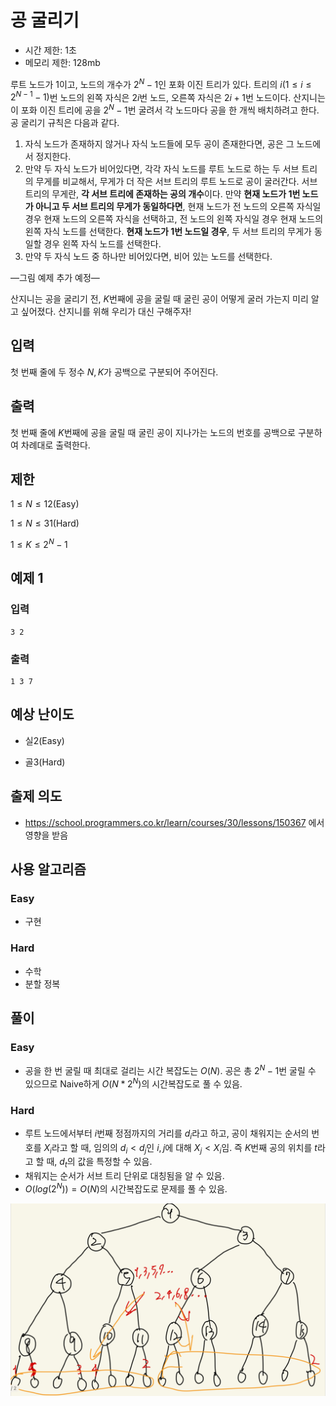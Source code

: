# 공 굴리기

- 시간 제한: 1초
- 메모리 제한: 128mb

루트 노드가 $1$이고, 노드의 개수가 $2^{N} - 1$인 포화 이진 트리가 있다. 트리의 $i(1 ≤ i ≤ 2^{N - 1} - 1)$번 노드의 왼쪽 자식은 $2i$번 노드, 오른쪽 자식은 $2i + 1$번 노드이다. 산지니는 이 포화 이진 트리에 공을 $2^{N} - 1$번 굴려서 각 노드마다 공을 한 개씩 배치하려고 한다. 공 굴리기 규칙은 다음과 같다.

1. 자식 노드가 존재하지 않거나 자식 노드들에 모두 공이 존재한다면, 공은 그 노드에서 정지한다.
2. 만약 두 자식 노드가 비어있다면, 각각 자식 노드를 루트 노드로 하는 두 서브 트리의 무게를 비교해서, 무게가 더 작은 서브 트리의 루트 노드로 공이 굴러간다. 서브 트리의 무게란, **각 서브 트리에 존재하는 공의 개수**이다. 만약 **현재 노드가 $1$번 노드가 아니고 두 서브 트리의 무게가 동일하다면**, 현재 노드가 전 노드의 오른쪽 자식일 경우 현재 노드의 오른쪽 자식을 선택하고, 전 노드의 왼쪽 자식일 경우 현재 노드의 왼쪽 자식 노드를 선택한다. **현재 노드가 $1$번 노드일 경우**, 두 서브 트리의 무게가 동일할 경우 왼쪽 자식 노드를 선택한다.
4. 만약 두 자식 노드 중 하나만 비어있다면, 비어 있는 노드를 선택한다. 

—그림 예제 추가 예정—

산지니는 공을 굴리기 전, $K$번째에 공을 굴릴 때 굴린 공이 어떻게 굴러 가는지 미리 알고 싶어졌다. 산지니를 위해 우리가 대신 구해주자!

## 입력

첫 번째 줄에 두 정수 $N, K$가 공백으로 구분되어 주어진다.

## 출력

첫 번째 줄에 $K$번째에 공을 굴릴 때 굴린 공이 지나가는 노드의 번호를 공백으로 구분하여 차례대로 출력한다.

## 제한

$1 ≤ N ≤ 12$(Easy)

$1 ≤ N ≤ 31$(Hard)

$1 ≤ K ≤ 2^{N} - 1$

## 예제 1

### 입력

```
3 2
```

### 출력

```
1 3 7
```

## 예상 난이도

- 실2(Easy)
  
- 골3(Hard)

## 출제 의도
- https://school.programmers.co.kr/learn/courses/30/lessons/150367 에서 영향을 받음

## 사용 알고리즘

### Easy

 - 구현

### Hard

 - 수학
 - 분할 정복

## 풀이

### Easy

- 공을 한 번 굴릴 때 최대로 걸리는 시간 복잡도는 $O(N)$. 공은 총 $2^{N} - 1$번 굴릴 수 있으므로 Naive하게 $O(N*2^{N})$의 시간복잡도로 풀 수 있음.

### Hard

- 루트 노드에서부터 $i$번째 정점까지의 거리를 $d_i$라고 하고, 공이 채워지는 순서의 번호를 $X_i$라고 할 때, 임의의 $d_i < d_j$인 $i, j$에 대해 $X_j < X_i$임. 즉 $K$번째 공의 위치를 $t$라고 할 때, $d_t$의 값을 특정할 수 있음.
- 채워지는 순서가 서브 트리 단위로 대칭됨을 알 수 있음.
- $O(log(2^N)) = O(N)$의 시간복잡도로 문제를 풀 수 있음.

![IMG_0780.jpeg](IMG_0780.jpeg)

